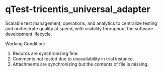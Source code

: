 # qTest-tricentis_universal_adapter
 Scalable test management, operations, and analytics to centralize testing and orchestrate quality at speed, with visibility throughout the software development lifecycle.

Working Condition:
1) Records are synchronizing fine.
2) Comments not tested due to unavailability in trial instance.
3) Attachments are synchronizing but the contents of file is missing.